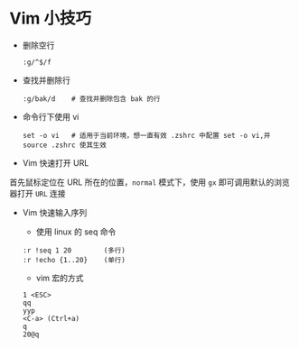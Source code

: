 # Vim 小技巧

* 删除空行
    ```vim
    :g/^$/f
    ```
* 查找并删除行
    ```
    :g/bak/d    # 查找并删除包含 bak 的行
    ```
* 命令行下使用 vi
    ```
    set -o vi   # 适用于当前环境，想一直有效 .zshrc 中配置 set -o vi,并 source .zshrc 使其生效
    ```
* Vim 快速打开 URL

首先鼠标定位在 URL 所在的位置，`normal` 模式下，使用 `gx` 即可调用默认的浏览器打开 `URL` 连接

* Vim 快速输入序列
    - 使用 linux 的 seq 命令
    ```
    :r !seq 1 20        (多行) 
    :r !echo {1..20}    (单行) 
    ```

    - vim 宏的方式

    ```
    1 <ESC>
    qq
    yyp
    <C-a> (Ctrl+a)
    q
    20@q
    ```
